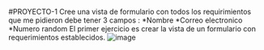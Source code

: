 #PROYECTO-1
Cree  una vista de formulario  con todos los requirimientos   que me pidieron  debe tener 3 campos : *Nombre *Correo electronico  *Numero random
El primer ejercicio es crear la vista de un formulario con requerimientos establecidos.
![image](https://user-images.githubusercontent.com/127963030/226950268-8fd6cfbb-1774-416e-b52c-d2cda46a294c.png)
